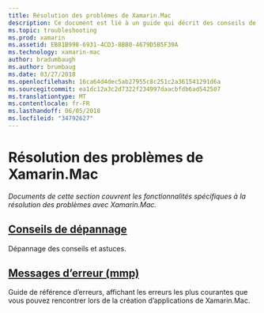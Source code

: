 ```yaml
---
title: Résolution des problèmes de Xamarin.Mac
description: Ce document est lié à un guide qui décrit des conseils de dépannage générales pour le développement de Xamarin.Mac et un autre guide qui répertorie les erreurs générées par mmp, l’outil qui regroupe des assemblys dans une application Mac.
ms.topic: troubleshooting
ms.prod: xamarin
ms.assetid: EB81B998-6931-4CD3-8BB0-4679D5B5F39A
ms.technology: xamarin-mac
author: bradumbaugh
ms.author: brumbaug
ms.date: 03/27/2018
ms.openlocfilehash: 16ca64d4dec5ab27955c8c251c2a361541291d6a
ms.sourcegitcommit: ea1dc12a3c2d7322f234997daacbfdb6ad542507
ms.translationtype: MT
ms.contentlocale: fr-FR
ms.lasthandoff: 06/05/2018
ms.locfileid: "34792627"
---
```

# <a name="xamarinmac-troubleshooting"></a>Résolution des problèmes de Xamarin.Mac 

_Documents de cette section couvrent les fonctionnalités spécifiques à la résolution des problèmes avec Xamarin.Mac._

##  <a name="troubleshooting-tipsmactroubleshootingtroubleshootingmd"></a>[Conseils de dépannage](~/mac/troubleshooting/troubleshooting.md)

Dépannage des conseils et astuces.

##  <a name="errors-messages-mmpmactroubleshootingmmp-errorsmd"></a>[Messages d’erreur (mmp)](~/mac/troubleshooting/mmp-errors.md)

Guide de référence d’erreurs, affichant les erreurs les plus courantes que vous pouvez rencontrer lors de la création d’applications de Xamarin.Mac.

